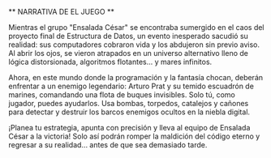 ** NARRATIVA DE EL JUEGO ** 

Mientras el grupo "Ensalada César" se encontraba sumergido en el caos del proyecto final de Estructura de Datos, un evento inesperado sacudió su realidad: sus computadores cobraron vida y los abdujeron sin previo aviso. Al abrir los ojos, se vieron atrapados en un universo alternativo lleno de lógica distorsionada, algoritmos flotantes... y mares infinitos.

Ahora, en este mundo donde la programación y la fantasía chocan, deberán enfrentar a un enemigo legendario: Arturo Prat y su temido escuadrón de marines, comandando una flota de buques invisibles. Solo tú, como jugador, puedes ayudarlos. Usa bombas, torpedos, catalejos y cañones para detectar y destruir los barcos enemigos ocultos en la niebla digital.

¡Planea tu estrategia, apunta con precisión y lleva al equipo de Ensalada César a la victoria! Solo así podrán romper la maldición del código eterno y regresar a su realidad... antes de que sea demasiado tarde.